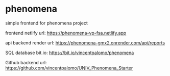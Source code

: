 # phenomena 

simple frontend for phenomena project

frontend netlify url: https://phenomena-vp-fsa.netlify.app

api backend render url: https://phenomena-gmx2.onrender.com/api/reports

SQL database bit.io: https://bit.io/vincentpalomo/phenomena

Github backend url: https://github.com/vincentpalomo/UNIV_Phenomena_Starter  
